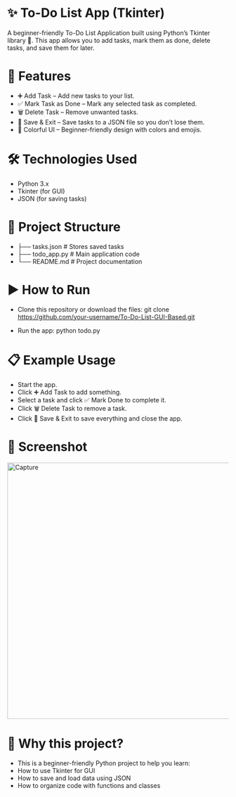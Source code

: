 # ✨ To-Do List App (Tkinter)

A beginner-friendly To-Do List Application built using Python’s Tkinter library 🎨.
This app allows you to add tasks, mark them as done, delete tasks, and save them for later.

# 📸 Features

- ➕ Add Task – Add new tasks to your list.
- ✅ Mark Task as Done – Mark any selected task as completed.
- 🗑️ Delete Task – Remove unwanted tasks.
- 💾 Save & Exit – Save tasks to a JSON file so you don’t lose them.
- 🎨 Colorful UI – Beginner-friendly design with colors and emojis.

# 🛠️ Technologies Used

- Python 3.x
- Tkinter (for GUI)
- JSON (for saving tasks)

# 📂 Project Structure
- ├── tasks.json      # Stores saved tasks
- ├── todo_app.py     # Main application code
- └── README.md       # Project documentation

# ▶️ How to Run

- Clone this repository or download the files:
    git clone https://github.com/your-username/To-Do-List-GUI-Based.git

- Run the app:
    python todo.py

# 📋 Example Usage

- Start the app.
- Click ➕ Add Task to add something.
- Select a task and click ✅ Mark Done to complete it.
- Click 🗑️ Delete Task to remove a task.
- Click 💾 Save & Exit to save everything and close the app.

# 📸 Screenshot
<img width="552" height="583" alt="Capture" src="https://github.com/user-attachments/assets/b1ae2c1a-e953-4f11-9dc9-2ca6e6c49965" />

# 🌟 Why this project?

- This is a beginner-friendly Python project to help you learn:
- How to use Tkinter for GUI
- How to save and load data using JSON
- How to organize code with functions and classes
